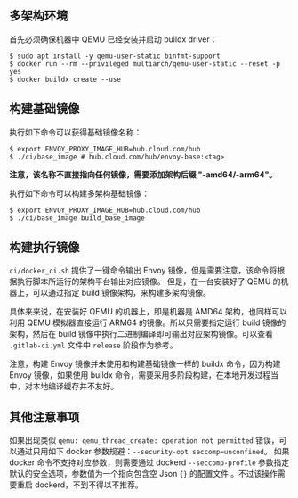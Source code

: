 ## 多架构环境

首先必须确保机器中 QEMU 已经安装并启动 buildx driver：

```
$ sudo apt install -y qemu-user-static binfmt-support
$ docker run --rm --privileged multiarch/qemu-user-static --reset -p yes
$ docker buildx create --use
```


## 构建基础镜像

执行如下命令可以获得基础镜像名称：


```
$ export ENVOY_PROXY_IMAGE_HUB=hub.cloud.com/hub
$ ./ci/base_image # hub.cloud.com/hub/envoy-base:<tag>
```

**注意，该名称不直接指向任何镜像，需要添加架构后缀 "-amd64/-arm64"。**

执行如下命令可以构建多架构基础镜像：


```
$ export ENVOY_PROXY_IMAGE_HUB=hub.cloud.com/hub
$ ./ci/base_image build_base_image
```

## 构建执行镜像

`ci/docker_ci.sh` 提供了一键命令输出 Envoy 镜像，但是需要注意，该命令将根据执行脚本所运行的架构平台输出对应镜像。
但是，在一台安装好了 QEMU 的机器上，可以通过指定 build 镜像架构，来构建多架构镜像。

具体来来说，在安装好 QEMU 的机器上，即是机器是 AMD64 架构，也同样可以利用 QEMU 模拟器直接运行 ARM64 的镜像。所以只需要指定运行 build 镜像的架构，然后在 build 镜像中执行二进制编译即可输出对应架构镜像。可以查看 `.gitlab-ci.yml` 文件中 `release` 阶段作为参考。

注意，构建 Envoy 镜像并未使用和构建基础镜像一样的 buildx 命令，因为构建 Envoy 镜像，如果使用 buildx 命令，需要采用多阶段构建，在本地开发过程当中，对本地编译缓存并不友好。


## 其他注意事项

如果出现类似 `qemu: qemu_thread_create: operation not permitted` 错误，可以通过只用如下 docker 参数规避：`--security-opt seccomp=unconfined`。
如果 docker 命令不支持对应参数，则需要通过 dockerd `--seccomp-profile` 参数指定默认的安全选项，参数值为一个指向包含空 Json `{}` 的配置文件 。不过该操作需要重启 dockerd，不到不得以不推荐。
